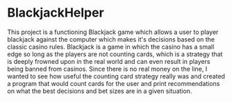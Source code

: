 # BlackjackHelper

This project is a functioning Blackjack game which allows a user to player blackjack against the computer which makes it's decisions based on the classic casino rules. Blackjack is a game in which the casino has a small edge so long as the players are not counting cards, which is a strategy that is deeply frowned upon in the real world and can even result in players being banned from casinos. Since there is no real money on the line, I wanted to see how useful the counting card strategy really was and created a program that would count cards for the user and print recommendations on what the best decisions and bet sizes are in a given situation.
